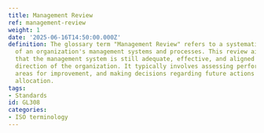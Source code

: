 ```yaml
---
title: Management Review
ref: management-review
weight: 1
date: '2025-06-16T14:50:00.000Z'
definition: The glossary term "Management Review" refers to a systematic evaluation
  of an organization's management systems and processes. This review aims to ensure
  that the management system is still adequate, effective, and aligned with the strategic
  direction of the organization. It typically involves assessing performance, identifying
  areas for improvement, and making decisions regarding future actions and resource
  allocation.
tags:
- Standards
id: GL308
categories:
- ISO terminology
---
```


